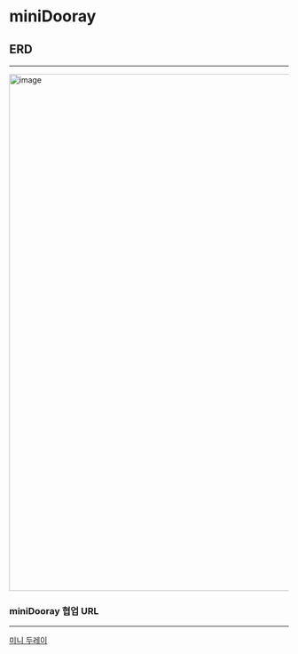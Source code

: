 # miniDooray

## ERD
---
<img width="931" alt="image" src="https://github.com/wonyong92/miniDooray/assets/81916321/82b131b9-f3ed-4943-8170-9851f522d50b">


### miniDooray 협업 URL
---

[미니 두레이](https://github.com/wonyong92/miniDooray "miniDooray 협업 URL")
